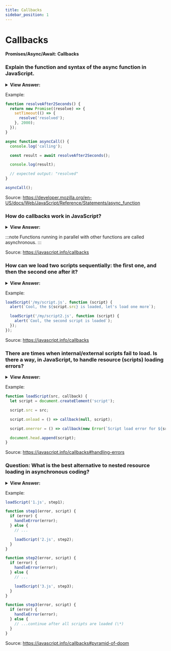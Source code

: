 ```yaml
---
title: Callbacks
sidebar_position: 1
---
```


# Callbacks

**Promises/Async/Await: Callbacks**

<head>
  <title>Callbacks - JavaScript Interview Questions & Answers</title>
  <meta charSet="utf-8" />
</head>

### Explain the function and syntax of the async function in JavaScript.

<details>
  <summary><strong>View Answer:</strong></summary>
  <div>
  <div><strong>Interview Response:</strong> An async function is a function declared with the async keyword, and the await keyword is permitted within them. The async and await keywords enable asynchronous, promise-based behavior, avoiding the need to explicitly configure promise chains. Async functions may also be defined as expressions.
</div>
  </div>
</details>

Example:

```js
function resolveAfter2Seconds() {
  return new Promise((resolve) => {
    setTimeout(() => {
      resolve('resolved');
    }, 2000);
  });
}

async function asyncCall() {
  console.log('calling');

  const result = await resolveAfter2Seconds();

  console.log(result);

  // expected output: "resolved"
}

asyncCall();
```

Source: <https://developer.mozilla.org/en-US/docs/Web/JavaScript/Reference/Statements/async_function>

### How do callbacks work in JavaScript?

<details>
  <summary><strong>View Answer:</strong></summary>
  <div>
  <div><strong>Interview Response:</strong> A callback is a function passed as an argument to another function. A callback function can run after another function has finished. JavaScript functions are executed in the sequence they are called. Not in the sequence they are defined.
</div>
  </div>
</details>

:::note
Functions running in parallel with other functions are called asynchronous.
:::

Source: <https://javascript.info/callbacks>

### How can we load two scripts sequentially: the first one, and then the second one after it?

<details>
  <summary><strong>View Answer:</strong></summary>
  <div>
  <div><strong>Interview Response:</strong> The natural solution would be to put the second script call inside the callback. Nesting the callback helps control the flow of the script loads. After the outer script is complete, the callback initiates the inner one.
</div>
  </div>
</details>

Example:

```js
loadScript('/my/script.js', function (script) {
  alert(`Cool, the ${script.src} is loaded, let's load one more`);

  loadScript('/my/script2.js', function (script) {
    alert(`Cool, the second script is loaded`);
  });
});
```

Source: <https://javascript.info/callbacks>

### There are times when internal/external scripts fail to load. Is there a way, in JavaScript, to handle resource (scripts) loading errors?

<details>
  <summary><strong>View Answer:</strong></summary>
  <div>
  <div><strong>Interview Response:</strong> Yes, script loading errors can be handled in a callback with the script.onerror event handler.
</div>
  </div>
</details>

Example:

```js
function loadScript(src, callback) {
  let script = document.createElement('script');

  script.src = src;

  script.onload = () => callback(null, script);

  script.onerror = () => callback(new Error(`Script load error for ${src}`));

  document.head.append(script);
}
```

Source: <https://javascript.info/callbacks#handling-errors>

### Question: What is the best alternative to nested resource loading in asynchronous coding?

<details>
  <summary><strong>View Answer:</strong></summary>
  <div>
  <div><strong>Interview Response:</strong> Nested calls can become tedious and messy. The best alternative is to make very action a standalone function. This makes our code easier to manage and debug.</div><br />
  <div><strong>Technical Response:</strong> For one or maybe two nested calls it looks fine. As calls become more nested, the code becomes deeper and increasingly more difficult to manage, especially if we have real code that may include more loops, conditional statements and so on. The best alternative to alleviate the problem is making every action a standalone function. This makes the code easy to manage, debug, and there are some performance advantages to boot.
  </div>
  </div>
</details>

Example:

```js
loadScript('1.js', step1);

function step1(error, script) {
  if (error) {
    handleError(error);
  } else {
    // ...

    loadScript('2.js', step2);
  }
}

function step2(error, script) {
  if (error) {
    handleError(error);
  } else {
    // ...

    loadScript('3.js', step3);
  }
}

function step3(error, script) {
  if (error) {
    handleError(error);
  } else {
    // ...continue after all scripts are loaded (\*)
  }
}
```

Source: <https://javascript.info/callbacks#pyramid-of-doom>
